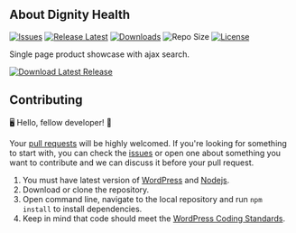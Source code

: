 
## About Dignity Health

[![Issues](https://img.shields.io/github/issues/zohaib87/dignity-health)](https://github.com/zohaib87/dignity-health/issues)
[![Release Latest](https://img.shields.io/github/v/release/zohaib87/dignity-health?color=yellowgreen)](https://github.com/zohaib87/dignity-health/releases/latest)
[![Downloads](https://img.shields.io/github/downloads/zohaib87/dignity-health/total)](https://github.com/zohaib87/dignity-health/releases/latest/download/dignity-health.zip)
![Repo Size](https://img.shields.io/github/repo-size/zohaib87/dignity-health.svg)
[![License](https://img.shields.io/github/license/zohaib87/dignity-health)](https://github.com/zohaib87/dignity-health/blob/master/LICENSE.md)

Single page product showcase with ajax search.

[![Download Latest Release](https://img.shields.io/badge/Download_Latest_Release-blue?style=for-the-badge)](https://github.com/zohaib87/dignity-health/releases/latest/download/dignity-health.zip)

## Contributing

🖥️ Hello, fellow developer! 🙂

Your [pull requests](https://github.com/zohaib87/dignity-health/pulls) will be highly welcomed. If you're looking for something to start with, you can check the [issues](https://github.com/zohaib87/dignity-health/issues) or open one about something you want to contribute and we can discuss it before your pull request.

1. You must have latest version of [WordPress](https://wordpress.org/) and [Nodejs](https://nodejs.org/en/).
2. Download or clone the repository.
3. Open command line, navigate to the local repository and run `npm install` to install dependencies.
4. Keep in mind that code should meet the [WordPress Coding Standards](https://developer.wordpress.org/coding-standards/wordpress-coding-standards/).
